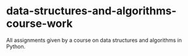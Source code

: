 # data-structures-and-algorithms-course-work
All assignments given by a course on data structures and algorithms in Python.
